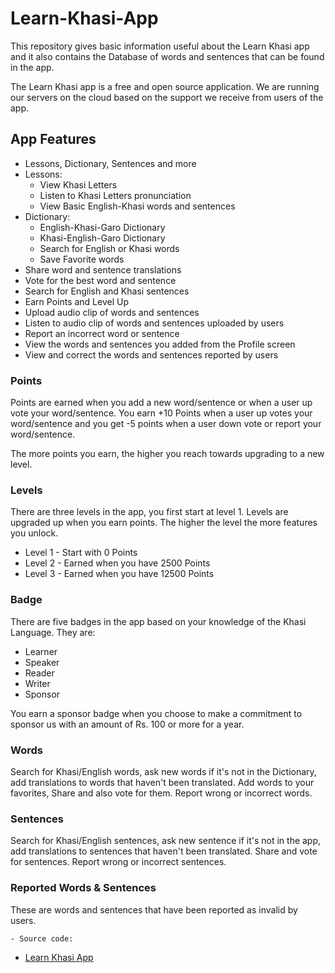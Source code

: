 # Learn-Khasi-App
This repository gives basic information useful about the Learn Khasi app and it also contains the Database of words and sentences that can be found in the app.

The Learn Khasi app is a free and open source application. We are running our servers on the cloud based on the support we receive from users of the app. 

## App Features

- Lessons, Dictionary, Sentences and more
- Lessons:
	- View Khasi Letters
	- Listen to Khasi Letters pronunciation 
	- View Basic English-Khasi words and sentences
- Dictionary:
	- English-Khasi-Garo Dictionary 
	- Khasi-English-Garo Dictionary
	- Search for English or Khasi words
	- Save Favorite words
- Share word and sentence translations
- Vote for the best word and sentence
- Search for English and Khasi sentences
- Earn Points and Level Up
- Upload audio clip of words and sentences
- Listen to audio clip of words and sentences uploaded by users
- Report an incorrect word or sentence
- View the words and sentences you added from the Profile screen
- View and correct the words and sentences reported by users

### Points

Points are earned when you add a new word/sentence or when a user up vote your word/sentence. 
You earn +10 Points when a user up votes your word/sentence and you get -5 points when a user down vote or report your word/sentence.

The more points you earn, the higher you reach towards upgrading to a new level. 

### Levels 

There are three levels in the app, you first start at level 1.
Levels are upgraded up when you earn points. The higher the level the more features you unlock.

- Level 1 - Start with 0 Points
- Level 2 - Earned when you have 2500 Points
- Level 3 - Earned when you have 12500 Points


### Badge 

There are five badges in the app based on your knowledge of the Khasi Language.
They are: 
- Learner
- Speaker
- Reader 
- Writer
- Sponsor

 You earn a sponsor badge when you choose to make a commitment to sponsor us with an amount of Rs. 100 or more for a year.

### Words 

Search for Khasi/English words, ask new words if it's not in the Dictionary, add translations to words that haven't been translated.
Add words to your favorites, Share and also vote for them. Report wrong or incorrect words.

### Sentences

Search for Khasi/English sentences, ask new sentence if it's not in the app, add translations to sentences that haven't been translated.
Share and vote for sentences. Report wrong or incorrect sentences.

### Reported Words & Sentences

These are words and sentences that have been reported as invalid by users.



	- Source code: 
 - [Learn Khasi App](https://github.com/peace-shillong/Learn-Khasi-App)